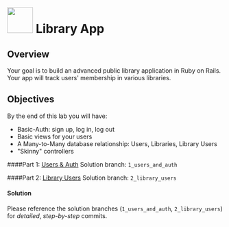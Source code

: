 # <img src="https://cloud.githubusercontent.com/assets/7833470/10899314/63829980-8188-11e5-8cdd-4ded5bcb6e36.png" height="60"> Library App

## Overview

Your goal is to build an advanced public library application in Ruby on Rails. Your app will track users' membership in various libraries. 

## Objectives

By the end of this lab you will have:

* Basic-Auth: sign up, log in, log out
* Basic views for your users
* A Many-to-Many database relationship: Users, Libraries, Library Users
* "Skinny" controllers


####Part 1: [Users & Auth](1_users_and_auth.md)
Solution branch: `1_users_and_auth`

####Part 2: [Library Users](2_library_users.md)
Solution branch: `2_library_users`

#### Solution
Please reference the solution branches (`1_users_and_auth`, `2_library_users`) for *detailed*, *step-by-step* commits.
